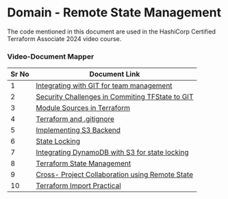 # Domain - Remote State Management

The code mentioned in this document are used in the HashiCorp Certified Terraform Associate 2024 video course.


### Video-Document Mapper


| Sr No | Document Link |
| ------ | ------ |
| 1 | [Integrating with GIT for team management][PlDa] |
| 2 | [Security Challenges in Commiting TFState to GIT][PlDb] |
| 3 | [Module Sources in Terraform][PlDc] |
| 4 | [Terraform and .gitignore][PlDd] |
| 5 | [Implementing S3 Backend][PlDe] |
| 6 | [State Locking][PlDf] |
| 7 | [Integrating DynamoDB with S3 for state locking][PlDg] |
| 8 | [Terraform State Management][PlDh] | |
| 9 | [Cross- Project Collaboration using Remote State][PlDi]
| 10 | [Terraform Import Practical][PlDj]


   [PlDa]: <./git-integration.md>   
   [PlDb]: <./myrepo>
  [PlDc]: <./demofile.md>
  [PlDd]: <./tf-gitignore.md>
   [PlDe]: <./remote-backend>
   [PlDf]: <./sleep.tf>
   [PlDg]: <./s3-state-lock.tf>
   [PlDh]: <./state-management.md>
   [PlDi]: <./remote-states>
   [PlDj]: <./tf-import.md>
